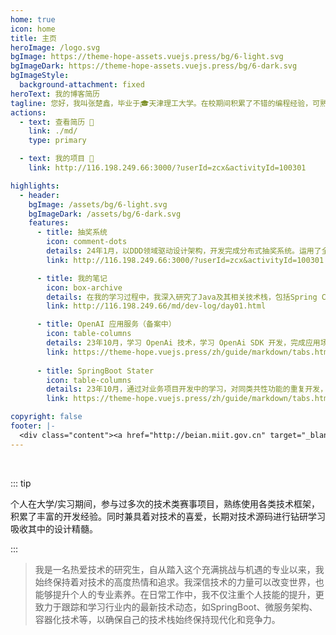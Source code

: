 ```yaml
---
home: true
icon: home
title: 主页
heroImage: /logo.svg
bgImage: https://theme-hope-assets.vuejs.press/bg/6-light.svg
bgImageDark: https://theme-hope-assets.vuejs.press/bg/6-dark.svg
bgImageStyle:
  background-attachment: fixed
heroText: 我的博客简历
tagline: 您好，我叫张楚鑫，毕业于🎓天津理工大学。在校期间积累了不错的编程经验，可熟练运用主流分布式技术栈，独立开发项目。
actions:
  - text: 查看简历 👣
    link: ./md/
    type: primary

  - text: 我的项目 💐
    link: http://116.198.249.66:3000/?userId=zcx&activityId=100301

highlights:
  - header: 
    bgImage: /assets/bg/6-light.svg
    bgImageDark: /assets/bg/6-dark.svg
    features:
      - title: 抽奖系统
        icon: comment-dots
        details: 24年1月，以DDD领域驱动设计架构，开发完成分布式抽奖系统。运用了全面的分布式技术栈。
        link: http://116.198.249.66:3000/?userId=zcx&activityId=100301

      - title: 我的笔记
        icon: box-archive
        details: 在我的学习过程中，我深入研究了Java及其相关技术栈，包括Spring Cloud、服务熔断、服务注册与发现等。通过这些笔记，我记录了从基本概念到高级应用的学习过程，希望能帮助其他开发者理解和掌握这些技术。
        link: http://116.198.249.66/md/dev-log/day01.html

      - title: OpenAI 应用服务（备案中）
        icon: table-columns
        details: 23年10月，学习 OpenAi 技术，学习 OpenAi SDK 开发，完成应用场景的对接使用。
        link: https://theme-hope.vuejs.press/zh/guide/markdown/tabs.html
        
      - title: SpringBoot Stater
        icon: table-columns
        details: 23年10月，通过对业务项目开发中的学习，对同类共性功能的重复开发，凝练成通用的服务治理组件。
        link: https://theme-hope.vuejs.press/zh/guide/markdown/tabs.html

copyright: false
footer: |-
  <div class="content"><a href="http://beian.miit.gov.cn" target="_blank">京ICP备1903****号</a> | MIT 协议, 版权所有 © 张楚鑫 你的名字，All rights reserved.</div>
---
```


<br/>

::: tip

个人在大学/实习期间，参与过多次的技术类赛事项目，熟练使用各类技术框架，积累了丰富的开发经验。同时兼具着对技术的喜爱，长期对技术源码进行钻研学习吸收其中的设计精髓。

:::

>我是一名热爱技术的研究生，自从踏入这个充满挑战与机遇的专业以来，我始终保持着对技术的高度热情和追求。我深信技术的力量可以改变世界，也能够提升个人的专业素养。在日常工作中，我不仅注重个人技能的提升，更致力于跟踪和学习行业内的最新技术动态，如SpringBoot、微服务架构、容器化技术等，以确保自己的技术栈始终保持现代化和竞争力。
